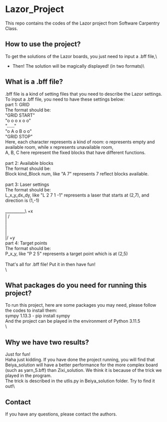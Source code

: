 # Lazor_Project
This repo contains the codes of the Lazor project from Software Carpentry Class.

## How to use the project?
To get the solutions of the Lazor boards, you just need to input a .bff file,\
- Then! The solution will be magically displayed! (in two formats)\

## What is a .bff file?
.bff file is a kind of setting files that you need to describe the Lazor settings.\
To input a .bff file, you need to have these settings below: \
part 1: GRID \
The format should be: \
"GRID START"\
"o o o x o o"\
"......" \
"o A o B o o"\
"GRID STOP"\
Here, each character represents a kind of room: o represents empty and available room, while x represents unavailable room, \
A, B, C here represent the fixed blocks that have different functions.\
\
part 2: Available blocks \
The format should be: \
Block kind_Block num, like "A 7" represents 7 reflect blocks available.\
\
part 3: Laser settings \
The format should be: \
L_x_y_dx_dy, like "L 2 7 1 -1" represents a laser that starts at (2,7), and direction is (1,-1)\
\
      __________\ +x \
      |         / \
      | \
      | \
      | \
     \|/ +y \
part 4: Target points \
The format should be: \
P_x_y, like "P 2 5" represents a target point which is at (2,5) \
\
That's all for .bff file! Put it in then have fun!\
\
## What packages do you need for running this project?
To run this project, here are some packages you may need, please follow the codes to install them: \
sympy 1.13.3 - pip install sympy \
And the project can be played in the environment of Python 3.11.5\
\
## Why we have two results?
Just for fun! \
Haha just kidding. If you have done the project running, you will find that Beiya_solution will have a better performance for the more complex board (such as yarn_5.bff) than Zixi_solution. We think it is because of the trick we played in the program. \
The trick is described in the utlis.py in Beiya_solution folder. Try to find it out!\

## Contact
If you have any questions, please contact the authors.
     

